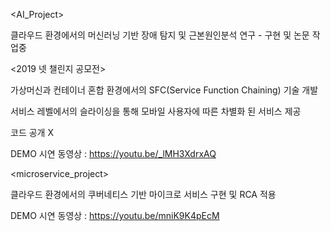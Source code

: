<AI_Project>

클라우드 환경에서의 머신러닝 기반 장애 탐지 및 근본원인분석 연구 - 구현 및 논문 작업중



<2019 넷 챌린지 공모전>

가상머신과 컨테이너 혼합 환경에서의 SFC(Service Function Chaining) 기술 개발

서비스 레벨에서의 슬라이싱을 통해 모바일 사용자에 따른 차별화 된 서비스 제공

코드 공개 X

DEMO 시연 동영상 : https://youtu.be/_lMH3XdrxAQ



<microservice_project>

클라우드 환경에서의 쿠버네티스 기반 마이크로 서비스 구현 및  RCA 적용

DEMO 시연 동영상 : https://youtu.be/mniK9K4pEcM
